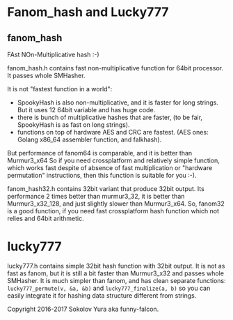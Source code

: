 # Fanom_hash and Lucky777

## fanom_hash
FAst NOn-Multiplicative hash :-)

fanom_hash.h contains fast non-multiplicative function for 64bit processor.
It passes whole SMHasher.

It is not "fastest function in a world":
- SpookyHash is also non-multiplicative, and it is faster for long strings.
  But it uses 12 64bit variable and has huge code.
- there is bunch of multiplicative hashes that are faster,
  (to be fair, SpookyHash is as fast on long strings).
- functions on top of hardware AES and CRC are fastest.
  (AES ones: Golang x86_64 assembler function, and falkhash).

But performance of fanom64 is comparable, and it is better than Murmur3_x64
So if you need crossplatform and relatively simple function,
which works fast despite of absence of fast multiplication or
"hardware permutation" instructions, then this function is suitable for you :-).

fanom_hash32.h contains 32bit  variant that produce 32bit output.
Its performance 2 times better than murmur3_32, it is better than Murmur3_x32_128,
and just slightly slower than Murmur3_x64.
So, fanom32 is a good function, if you need fast crossplatform hash function
which not relies and 64bit arithmetic.

# lucky777

lucky777.h contains simple 32bit hash function with 32bit output.
It is not as fast as fanom, but it is still a bit faster than Murmur3_x32 and
passes whole SMHasher.
It is much simpler than fanom, and has clean separate functions:
`lucky777_permute(v, &a, &b)` and `lucky777_finalize(a, b)`
so you can easily integrate it for hashing data structure different from strings.

Copyright 2016-2017 Sokolov Yura aka funny-falcon.
